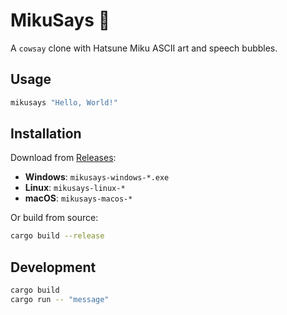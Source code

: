 # MikuSays 🎤

A `cowsay` clone with Hatsune Miku ASCII art and speech bubbles.

## Usage

```bash
mikusays "Hello, World!"
```

## Installation

Download from [Releases](https://github.com/YOUR_USERNAME/mikusays/releases):

- **Windows**: `mikusays-windows-*.exe`
- **Linux**: `mikusays-linux-*` 
- **macOS**: `mikusays-macos-*`

Or build from source:
```bash
cargo build --release
```

## Development

```bash
cargo build
cargo run -- "message"
```